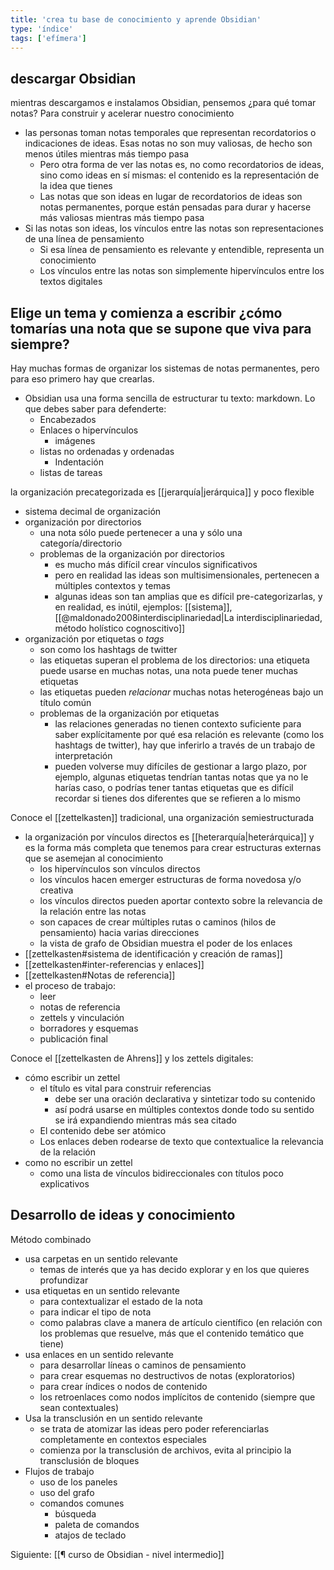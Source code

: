 ```yaml
---
title: 'crea tu base de conocimiento y aprende Obsidian'
type: 'índice'
tags: ['efímera']
---
```

## descargar Obsidian
mientras descargamos e instalamos Obsidian, pensemos ¿para qué tomar notas? Para construir y acelerar nuestro conocimiento

- las personas toman notas temporales que representan recordatorios o indicaciones de ideas. Esas notas no son muy valiosas, de hecho son menos útiles mientras más tiempo pasa
    - Pero otra forma de ver las notas es, no como recordatorios de ideas, sino como ideas en sí mismas: el contenido es la representación de la idea que tienes
    - Las notas que son ideas en lugar de recordatorios de ideas son notas permanentes, porque están pensadas para durar y hacerse más valiosas mientras más tiempo pasa
- Si las notas son ideas, los vínculos entre las notas son representaciones de una línea de pensamiento
    - Si esa línea de pensamiento es relevante y entendible, representa un conocimiento
    - Los vínculos entre las notas son simplemente hipervínculos entre los textos digitales

## Elige un tema y comienza a escribir ¿cómo tomarías una nota que se supone que viva para siempre?

Hay muchas formas de organizar los sistemas de notas permanentes, pero para eso primero hay que crearlas.

- Obsidian usa una forma sencilla de estructurar tu texto: markdown. Lo que debes saber para defenderte:
    - Encabezados
    - Enlaces o hipervínculos
        - imágenes
    - listas no ordenadas y ordenadas
        - Indentación
    - listas de tareas

la organización precategorizada es [[jerarquía|jerárquica]] y poco flexible

- sistema decimal de organización
- organización por directorios
    - una nota sólo puede pertenecer a una y sólo una categoría/directorio
    - problemas de la organización por directorios
        - es mucho más difícil crear vínculos significativos
        - pero en realidad las ideas son multisimensionales, pertenecen a múltiples contextos y temas
        - algunas ideas son tan amplias que es difícil pre-categorizarlas, y en realidad, es inútil, ejemplos: [[sistema]], [[@maldonado2008interdisciplinariedad|La interdisciplinariedad, método holístico cognoscitivo]]
- organización por etiquetas o *tags*
    - son como los hashtags de twitter
    - las etiquetas superan el problema de los directorios: una etiqueta puede usarse en muchas notas, una nota puede tener muchas etiquetas
    - las etiquetas pueden *relacionar* muchas notas heterogéneas bajo un título común
    - problemas de la organización por etiquetas
        - las relaciones generadas no tienen contexto suficiente para saber explícitamente por qué esa relación es relevante (como los hashtags de twitter), hay que inferirlo a través de un trabajo de interpretación
        - pueden volverse muy difíciles de gestionar a largo plazo, por ejemplo, algunas etiquetas tendrían tantas notas que ya no le harías caso, o podrías tener tantas etiquetas que es difícil recordar si tienes dos diferentes que se refieren a lo mismo

Conoce el [[zettelkasten]] tradicional, una organización semiestructurada

- la organización por vínculos directos es [[heterarquía|heterárquica]] y es la forma más completa que tenemos para crear estructuras externas que se asemejan al conocimiento
    - los hipervínculos son vínculos directos
    - los vínculos hacen emerger estructuras de forma novedosa y/o creativa
    - los vínculos directos pueden aportar contexto sobre la relevancia de la relación entre las notas
    - son capaces de crear múltiples rutas o caminos (hilos de pensamiento) hacia varias direcciones
    - la vista de grafo de Obsidian muestra el poder de los enlaces
- [[zettelkasten#sistema de identificación y creación de ramas]]
- [[zettelkasten#inter-referencias y enlaces]]
- [[zettelkasten#Notas de referencia]]
- el proceso de trabajo:
    - leer
    - notas de referencia
    - zettels y vinculación
    - borradores y esquemas
    - publicación final

Conoce el [[zettelkasten de Ahrens]] y los zettels digitales:

- cómo escribir un zettel
    - el título es vital para construir referencias
        - debe ser una oración declarativa y sintetizar todo su contenido
        - así podrá usarse en múltiples contextos donde todo su sentido se irá expandiendo mientras más sea citado
    - El contenido debe ser atómico
    - Los enlaces deben rodearse de texto que contextualice la relevancia de la relación
- como no escribir un zettel
    - como una lista de vínculos bidireccionales con títulos poco explicativos

## Desarrollo de ideas y conocimiento

Método combinado

- usa carpetas en un sentido relevante
    - temas de interés que ya has decido explorar y en los que quieres profundizar
- usa etiquetas en un sentido relevante
    - para contextualizar el estado de la nota
    - para indicar el tipo de nota
    - como palabras clave a manera de artículo científico (en relación con los problemas que resuelve, más que el contenido temático que tiene)
- usa enlaces en un sentido relevante
    - para desarrollar líneas o caminos de pensamiento
    - para crear esquemas no destructivos de notas (exploratorios)
    - para crear índices o nodos de contenido
    - los retroenlaces como nodos implícitos de contenido (siempre que sean contextuales) 
- Usa la transclusión en un sentido relevante
    - se trata de atomizar las ideas pero poder referenciarlas completamente en contextos especiales
    - comienza por la transclusión de archivos, evita al principio la transclusión de bloques
- Flujos de trabajo
    - uso de los paneles
    - uso del grafo
    - comandos comunes
        - búsqueda
        - paleta de comandos
        - atajos de teclado

Siguiente: [[¶ curso de Obsidian - nivel intermedio]]
